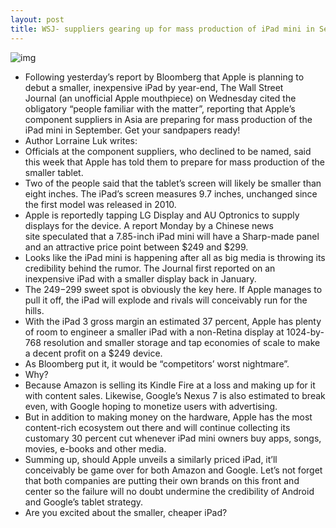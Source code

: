 ```yaml
---
layout: post
title: WSJ- suppliers gearing up for mass production of iPad mini in September
---
```

![img](http://media.idownloadblog.com/wp-content/uploads/2012/04/ipad-mini-update.jpg)
* Following yesterday’s report by Bloomberg that Apple is planning to debut a smaller, inexpensive iPad by year-end, The Wall Street Journal (an unofficial Apple mouthpiece) on Wednesday cited the obligatory “people familiar with the matter”, reporting that Apple’s component suppliers in Asia are preparing for mass production of the iPad mini in September. Get your sandpapers ready!
* Author Lorraine Luk writes:
* Officials at the component suppliers, who declined to be named, said this week that Apple has told them to prepare for mass production of the smaller tablet.
* Two of the people said that the tablet’s screen will likely be smaller than eight inches. The iPad’s screen measures 9.7 inches, unchanged since the first model was released in 2010.
* Apple is reportedly tapping LG Display and AU Optronics to supply displays for the device. A report Monday by a Chinese news site speculated that a 7.85-inch iPad mini will have a Sharp-made panel and an attractive price point between $249 and $299.
* Looks like the iPad mini is happening after all as big media is throwing its credibility behind the rumor. The Journal first reported on an inexpensive iPad with a smaller display back in January.
* The $249-$299 sweet spot is obviously the key here. If Apple manages to pull it off, the iPad will explode and rivals will conceivably run for the hills.
* With the iPad 3 gross margin an estimated 37 percent, Apple has plenty of room to engineer a smaller iPad with a non-Retina display at 1024-by-768 resolution and smaller storage and tap economies of scale to make a decent profit on a $249 device.
* As Bloomberg put it, it would be “competitors’ worst nightmare”.
* Why?
* Because Amazon is selling its Kindle Fire at a loss and making up for it with content sales. Likewise, Google’s Nexus 7 is also estimated to break even, with Google hoping to monetize users with advertising.
* But in addition to making money on the hardware, Apple has the most content-rich ecosystem out there and will continue collecting its customary 30 percent cut whenever iPad mini owners buy apps, songs, movies, e-books and other media.
* Summing up, should Apple unveils a similarly priced iPad, it’ll conceivably be game over for both Amazon and Google. Let’s not forget that both companies are putting their own brands on this front and center so the failure will no doubt undermine the credibility of Android and Google’s tablet strategy.
* Are you excited about the smaller, cheaper iPad?

